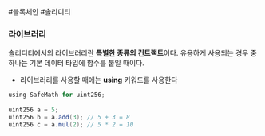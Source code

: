 ---
---

#블록체인 #솔리디티 
### 라이브러리
솔리디티에서의 라이브러리란 **특별한 종류의 컨트랙트**이다. 유용하게 사용되는 경우 중 하나는 기본 데이터 타입에 함수를 붙일 때이다.

+ 라이브러리를 사용할 때에는 **using** 키워드를 사용한다
```Java
using SafeMath for uint256;  
  
uint256 a = 5;  
uint256 b = a.add(3); // 5 + 3 = 8  
uint256 c = a.mul(2); // 5 * 2 = 10
```
